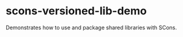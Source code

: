 scons-versioned-lib-demo
========================

Demonstrates how to use and package shared libraries with SCons.
